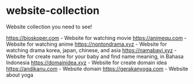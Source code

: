 # website-collection
Website collection you need to see! 


https://bioskoper.com - Website for watching movie 
https://animequ.com - Website for watching anime
https://nontondrama.xyz - Website for watching drama korea, japan, chinese, and asia
https://namabayi.xyz - Website for create name for your baby and find name meaning, in Bahasa Indonesia
https://domainidea.xyz - Website for create domain idea
https://andikanu.com - Website domain 
https://gerakanyoga.com - Website about yoga
